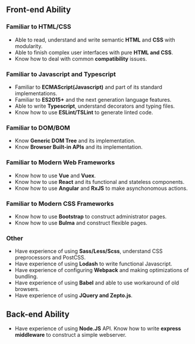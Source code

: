 ## Front-end Ability

### **Familiar to** HTML/CSS
- Able to read, understand and write semantic **HTML** and **CSS** with modularity.
- Able to finish complex user interfaces with pure **HTML and CSS**.
- Know how to deal with common **compatibility** issues.

### **Familiar to** Javascript and Typescript
- Familiar to **ECMAScript(Javascript)** and part of its standard implementations.
- Familiar to **ES2015+** and the next generation language features.
- Able to write **Typescript**, understand decorators and typing files.
- Know how to use **ESLint/TSLint** to generate linted code.

### **Familiar to** DOM/BOM
- Know **Generic DOM Tree** and its implementation. 
- Know **Browser Built-in APIs** and its implementation. 

### **Familiar to** Modern Web Frameworks
- Know how to use **Vue** and **Vuex**. 
- Know how to use **React** and its functional and stateless components. 
- Know how to use **Angular** and **RxJS** to make asynchonomous actions.

### **Familiar to** Modern CSS Frameworks
- Know how to use **Bootstrap** to construct administrator pages.
- Know how to use **Bulma** and construct flexible pages.

### Other
- Have experience of using **Sass/Less/Scss**, understand CSS preprocessors and PostCSS. 
- Have experience of using **Lodash** to write functional Javascript.
- Have experience of configuring **Webpack** and making optimizations of bundling.
- Have experience of using **Babel** and able to use workaround of old browsers.
- Have experience of using **JQuery and Zepto.js**.

## Back-end Ability

- Have experience of using **Node.JS** API. Know how to write **express middleware** to construct a simple webserver.